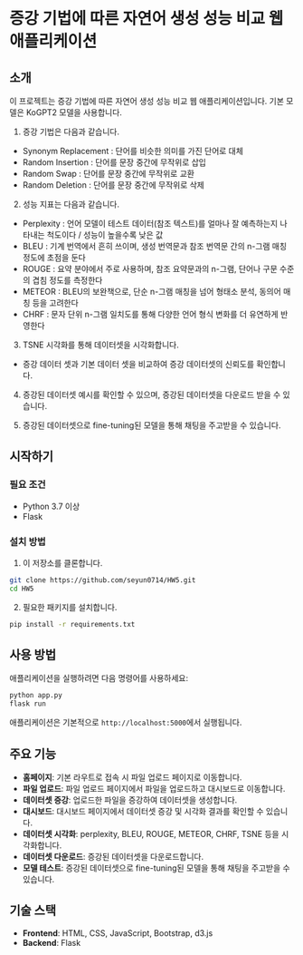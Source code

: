 # 증강 기법에 따른 자연어 생성 성능 비교 웹 애플리케이션

## 소개
이 프로젝트는 증강 기법에 따른 자연어 생성 성능 비교 웹 애플리케이션입니다.
기본 모델은 KoGPT2 모델을 사용합니다.

1. 증강 기법은 다음과 같습니다.
- Synonym Replacement : 단어를 비슷한 의미를 가진 단어로 대체
- Random Insertion : 단어를 문장 중간에 무작위로 삽입
- Random Swap : 단어를 문장 중간에 무작위로 교환
- Random Deletion : 단어를 문장 중간에 무작위로 삭제

2. 성능 지표는 다음과 같습니다.
- Perplexity : 언어 모델이 테스트 데이터(참조 텍스트)를 얼마나 잘 예측하는지 나타내는 척도이다 / 성능이 높을수록 낮은 값
- BLEU : 기계 번역에서 흔히 쓰이며, 생성 번역문과 참조 번역문 간의 n-그램 매칭 정도에 초점을 둔다
- ROUGE : 요약 분야에서 주로 사용하며, 참조 요약문과의 n-그램, 단어나 구문 수준의 겹침 정도를 측정한다
- METEOR : BLEU의 보완책으로, 단순 n-그램 매칭을 넘어 형태소 분석, 동의어 매칭 등을 고려한다
- CHRF : 문자 단위 n-그램 일치도를 통해 다양한 언어 형식 변화를 더 유연하게 반영한다

3. TSNE 시각화를 통해 데이터셋을 시각화합니다.
- 증강 데이터 셋과 기본 데이터 셋을 비교하여 증강 데이터셋의 신뢰도를 확인합니다.

4. 증강된 데이터셋 예시를 확인할 수 있으며, 증강된 데이터셋을 다운로드 받을 수 있습니다.

5. 증강된 데이터셋으로 fine-tuning된 모델을 통해 채팅을 주고받을 수 있습니다.

## 시작하기

### 필요 조건
- Python 3.7 이상
- Flask

### 설치 방법
1. 이 저장소를 클론합니다.  
```bash
git clone https://github.com/seyun0714/HW5.git
cd HW5
```

2. 필요한 패키지를 설치합니다.   
```bash
pip install -r requirements.txt
```

## 사용 방법
애플리케이션을 실행하려면 다음 명령어를 사용하세요:
```bash
python app.py
flask run
```

애플리케이션은 기본적으로 `http://localhost:5000`에서 실행됩니다.

## 주요 기능
- **홈페이지**: 기본 라우트로 접속 시 파일 업로드 페이지로 이동합니다.
- **파일 업로드**: 파일 업로드 페이지에서 파일을 업로드하고 대시보드로 이동합니다.
- **데이터셋 증강**: 업로드한 파일을 증강하여 데이터셋을 생성합니다.
- **대시보드**: 대시보드 페이지에서 데이터셋 증강 및 시각화 결과를 확인할 수 있습니다.
- **데이터셋 시각화**: perplexity, BLEU, ROUGE, METEOR, CHRF, TSNE 등을 시각화합니다.
- **데이터셋 다운로드**: 증강된 데이터셋을 다운로드합니다.
- **모델 테스트**: 증강된 데이터셋으로 fine-tuning된 모델을 통해 채팅을 주고받을 수 있습니다.

## 기술 스택
- **Frontend**: HTML, CSS, JavaScript, Bootstrap, d3.js
- **Backend**: Flask